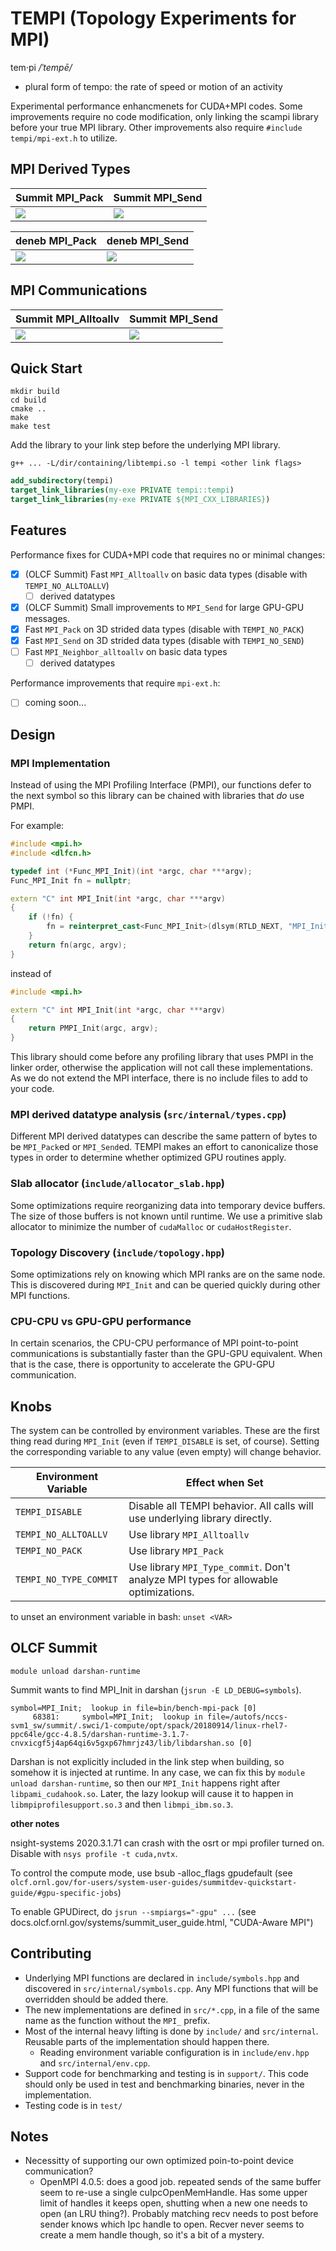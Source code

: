 # TEMPI (Topology Experiments for MPI)

tem·pi */ˈtempē/*
- plural form of tempo: the rate of speed or motion of an activity

Experimental performance enhancmenets for CUDA+MPI codes.
Some improvements require no code modification, only linking the scampi library before your true MPI library.
Other improvements also require `#include tempi/mpi-ext.h` to utilize.

## MPI Derived Types

|Summit MPI_Pack|Summit MPI_Send|
|-|-|
|![](static/summit-mpi-pack-types.png)|![](static/summit-mpi-send-types.png)|

|deneb MPI_Pack|deneb MPI_Send|
|-|-|
|![](static/deneb-mpi-pack-types.png)|![](static/deneb-mpi-send-types.png)|

## MPI Communications

|Summit MPI_Alltoallv|Summit MPI_Send|
|-|-|
|![](static/summit-mpi-alltoallv.png)|![](static/summit-mpi-send.png)|



## Quick Start

```
mkdir build
cd build
cmake ..
make
make test
```

Add the library to your link step before the underlying MPI library.

```
g++ ... -L/dir/containing/libtempi.so -l tempi <other link flags>
```

```cmake
add_subdirectory(tempi)
target_link_libraries(my-exe PRIVATE tempi::tempi)
target_link_libraries(my-exe PRIVATE ${MPI_CXX_LIBRARIES})
```

## Features

Performance fixes for CUDA+MPI code that requires no or minimal changes:
- [x] (OLCF Summit) Fast `MPI_Alltoallv` on basic data types (disable with `TEMPI_NO_ALLTOALLV`)
  - [ ] derived datatypes
- [x] (OLCF Summit) Small improvements to `MPI_Send` for large GPU-GPU messages.
- [x] Fast `MPI_Pack` on 3D strided data types (disable with `TEMPI_NO_PACK`)
- [x] Fast `MPI_Send` on 3D strided data types (disable with `TEMPI_NO_SEND`)
- [ ] Fast `MPI_Neighbor_alltoallv` on basic data types
  - [ ] derived datatypes

Performance improvements that require `mpi-ext.h`:
- [ ] coming soon...

## Design 

### MPI Implementation

Instead of using the MPI Profiling Interface (PMPI), our functions defer to the next symbol so this library can be chained with libraries that *do* use PMPI.

For example:

```c++
#include <mpi.h>
#include <dlfcn.h>

typedef int (*Func_MPI_Init)(int *argc, char ***argv);
Func_MPI_Init fn = nullptr;

extern "C" int MPI_Init(int *argc, char ***argv)
{
    if (!fn) {
        fn = reinterpret_cast<Func_MPI_Init>(dlsym(RTLD_NEXT, "MPI_Init"));
    }
    return fn(argc, argv);
}
```

instead of 

```c++
#include <mpi.h>

extern "C" int MPI_Init(int *argc, char ***argv)
{
    return PMPI_Init(argc, argv);
}
```

This library should come before any profiling library that uses PMPI in the linker order, otherwise the application will not call these implementations.
As we do not extend the MPI interface, there is no include files to add to your code.

### MPI derived datatype analysis (`src/internal/types.cpp`)

Different MPI derived datatypes can describe the same pattern of bytes to be `MPI_Pack`ed or `MPI_Send`ed.
TEMPI makes an effort to canonicalize those types in order to determine whether optimized GPU routines apply.

### Slab allocator  (`include/allocator_slab.hpp`)

Some optimizations require reorganizing data into temporary device buffers.
The size of those buffers is not known until runtime.
We use a primitive slab allocator to minimize the number of `cudaMalloc` or `cudaHostRegister`.

### Topology Discovery (`include/topology.hpp`)

Some optimizations rely on knowing which MPI ranks are on the same node.
This is discovered during `MPI_Init` and can be queried quickly during other MPI functions.

### CPU-CPU vs GPU-GPU performance

In certain scenarios, the CPU-CPU performance of MPI point-to-point communications is substantially faster than the GPU-GPU equivalent.
When that is the case, there is opportunity to accelerate the GPU-GPU communication.

## Knobs

The system can be controlled by environment variables.
These are the first thing read during `MPI_Init` (even if `TEMPI_DISABLE` is set, of course).
Setting the corresponding variable to any value (even empty) will change behavior.

|Environment Variable|Effect when Set|
|-|-|
|`TEMPI_DISABLE`|Disable all TEMPI behavior. All calls will use underlying library directly.|
|`TEMPI_NO_ALLTOALLV`|Use library `MPI_Alltoallv`|
|`TEMPI_NO_PACK`|Use library `MPI_Pack`|
|`TEMPI_NO_TYPE_COMMIT`|Use library `MPI_Type_commit`. Don't analyze MPI types for allowable optimizations.|

to unset an environment variable in bash: `unset <VAR>`

## OLCF Summit

`module unload darshan-runtime`

Summit wants to find MPI_Init in darshan (`jsrun -E LD_DEBUG=symbols`).

```
symbol=MPI_Init;  lookup in file=bin/bench-mpi-pack [0]
     68381:     symbol=MPI_Init;  lookup in file=/autofs/nccs-svm1_sw/summit/.swci/1-compute/opt/spack/20180914/linux-rhel7-ppc64le/gcc-4.8.5/darshan-runtime-3.1.7-cnvxicgf5j4ap64qi6v5gxp67hmrjz43/lib/libdarshan.so [0]
```

Darshan is not explicitly included in the link step when building, so somehow it is injected at runtime.
In any case, we can fix this by `module unload darshan-runtime`, so then our `MPI_Init` happens right after `libpami_cudahook.so`.
Later, the lazy lookup will cause it to happen in `libmpiprofilesupport.so.3` and then `libmpi_ibm.so.3`.

**other notes**

nsight-systems 2020.3.1.71 can crash with the osrt or mpi profiler turned on. Disable with `nsys profile -t cuda,nvtx`.

To control the compute mode, use bsub -alloc_flags gpudefault (see `olcf.ornl.gov/for-users/system-user-guides/summitdev-quickstart-guide/#gpu-specific-jobs`)

To enable GPUDirect, do `jsrun --smpiargs="-gpu" ...` (see docs.olcf.ornl.gov/systems/summit_user_guide.html, "CUDA-Aware MPI")

## Contributing

* Underlying MPI functions are declared in `include/symbols.hpp` and discovered in `src/internal/symbols.cpp`. Any MPI functions that will be overridden should be added there.
* The new implementations are defined in `src/*.cpp`, in a file of the same name as the function without the `MPI_` prefix.
* Most of the internal heavy lifting is done by `include/` and `src/internal`. Reusable parts of the implementation should happen there.
  * Reading environment variable configuration is in `include/env.hpp` and `src/internal/env.cpp`.
* Support code for benchmarking and testing is in `support/`. This code should only be used in test and benchmarking binaries, never in the implementation.
* Testing code is in `test/`

## Notes

* Necessitty of supporting our own optimized poin-to-point device communication?
  * OpenMPI 4.0.5: does a good job. repeated sends of the same buffer seem to re-use a single cuIpcOpenMemHandle. Has some upper limit of handles it keeps open, shutting when a new one needs to open (an LRU thing?). Probably matching recv needs to post before sender knows which Ipc handle to open. Recver never seems to create a mem handle though, so it's a bit of a mystery.
